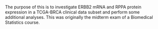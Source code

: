 The purpose of this is to investigate ERBB2 mRNA and RPPA protein expression in a TCGA-BRCA clinical data subset and perform some additional analyses.
This was originally the midterm exam of a Biomedical Statistics course.
